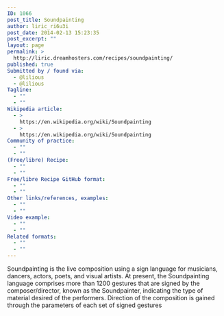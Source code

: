 ```yaml
---
ID: 1066
post_title: Soundpainting
author: liric_ri6u3i
post_date: 2014-02-13 15:23:35
post_excerpt: ""
layout: page
permalink: >
  http://liric.dreamhosters.com/recipes/soundpainting/
published: true
Submitted by / found via:
  - @lilious
  - @lilious
Tagline:
  - ""
  - ""
Wikipedia article:
  - >
    https://en.wikipedia.org/wiki/Soundpainting
  - >
    https://en.wikipedia.org/wiki/Soundpainting
Community of practice:
  - ""
  - ""
(Free/libre) Recipe:
  - ""
  - ""
Free/libre Recipe GitHub format:
  - ""
  - ""
Other links/references, examples:
  - ""
  - ""
Video example:
  - ""
  - ""
Related formats:
  - ""
  - ""
---
```

Soundpainting is the live composition using a sign language 
 for musicians, dancers, actors, poets, and visual artists. At present, 
the Soundpainting language comprises more than 1200 gestures that are 
signed by the composer/director, known as the Soundpainter, indicating 
the type of material desired of the performers. Direction of the 
composition is gained through the parameters of each set of signed 
gestures